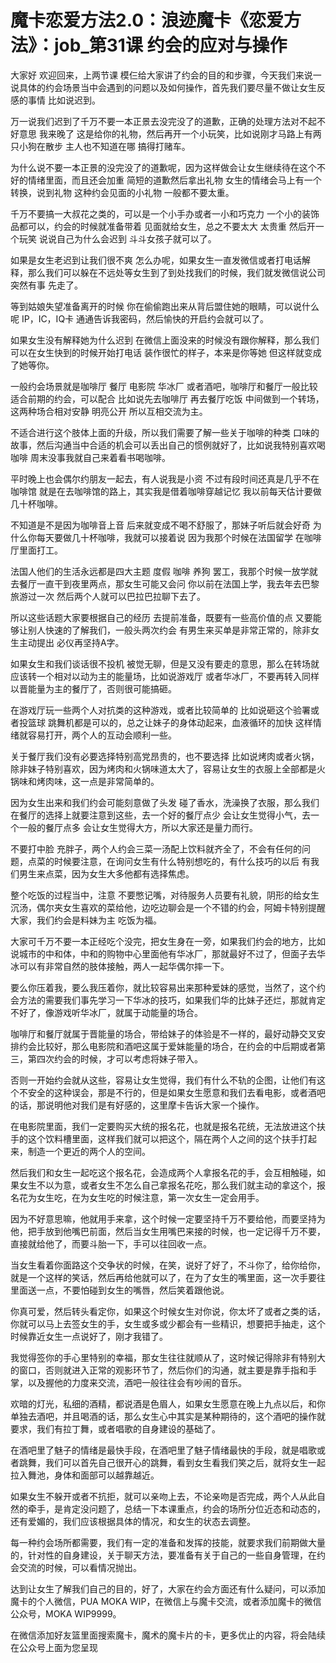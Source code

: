 # 魔卡恋爱方法2.0：浪迹魔卡《恋爱方法》：job_第31课 约会的应对与操作

大家好 欢迎回来，上两节课 模仨给大家讲了约会的目的和步骤，今天我们来说一说具体的约会场景当中会遇到的问题以及如何操作，首先我们要尽量不做让女生反感的事情 比如说迟到。

万一说我们迟到了千万不要一本正景去没完没了的道歉，正确的处理方法对不起不好意思 我来晚了 这是给你的礼物，然后再开一个小玩笑，比如说刚才马路上有两只小狗在散步 主人也不知道在哪 搞得打赌车。

为什么说不要一本正景的没完没了的道歉呢，因为这样做会让女生继续待在这个不好的情绪里面，而且还会加重 简短的道歉然后拿出礼物 女生的情绪会马上有一个转换，说到礼物 这种约会见面的小礼物 一般都不要太重。

千万不要搞一大叔花之类的，可以是一个小手办或者一小和巧克力 一个小的装饰品都可以，约会的时候就准备带着 见面就给女生，总之不要太大 太贵重 然后开一个玩笑 说说自己为什么会迟到 斗斗女孩子就可以了。

如果是女生老迟到让我们很不爽 怎么办呢，如果女生一直发微信或者打电话解释，那么我们可以躲在不远处等女生到了到处找我们的时候，我们就发微信说公司突然有事 先走了。

等到姑娘失望准备离开的时候 你在偷偷跑出来从背后盟住她的眼睛，可以说什么呢 IP，IC，IQ卡 通通告诉我密码，然后愉快的开启约会就可以了。

如果女生没有解释她为什么迟到 在微信上面没来的时候没有跟你解释，那么我们可以在女生快到的时候开始打电话 装作很忙的样子，本来是你等她 但这样就变成了她等你。

一般约会场景就是咖啡厅 餐厅 电影院 华冰厂 或者酒吧，咖啡厅和餐厅一般比较适合前期的约会，可以配合 比如说先去咖啡厅 再去餐厅吃饭 中间做到一个转场，这两种场合相对安静 明亮公开 所以互相交流为主。

不适合进行这个肢体上面的升级，所以我们需要了解一些关于咖啡的种类 口味的故事，然后沟通当中合适的机会可以丢出自己的惯例就好了，比如说我特别喜欢喝咖啡 周末没事我就自己来着看书喝咖啡。

平时晚上也会偶尔约朋友一起去，有人说我是小资 不过有段时间还真是几乎不在咖啡馆 就是在去咖啡馆的路上，其实我是借着咖啡穿越记忆 我以前每天估计要做几十杯咖啡。

不知道是不是因为咖啡音上音 后来就变成不喝不舒服了，那妹子听后就会好奇 为什么你每天要做几十杯咖啡，我就可以接着说 因为我那个时候在法国留学 在咖啡厅里面打工。

法国人他们的生活永远都是四大主题 度假 咖啡 养狗 罢工，我那个时候一放学就去餐厅一直干到夜里两点，那女生可能又会问 你以前在法国上学，我去年去巴黎旅游过一次 然后两个人就可以巴拉巴拉聊下去了。

所以这些话题大家要根据自己的经历 去提前准备，既要有一些高价值的点 又要能够让别人快速的了解我们，一般头两次约会 有男生来买单是非常正常的，除非女生主动提出 必仪再坚持A字。

如果女生和我们谈话很不投机 被觉无聊，但是又没有要走的意思，那么在转场就应该转一个相对以动为主的能量场，比如说游戏厅 或者华冰厂，不要再转入同样以晋能量为主的餐厅了，否则很可能搞砸。

在游戏厅玩一些两个人对抗类的这种游戏，或者比较简单的 比如说砸这个验署或者投篮球 跳舞机都是可以的，总之让妹子的身体动起来，血液循环的加快 这样情绪就容易打开，两个人的互动会顺利一些。

关于餐厅我们没有必要选择特别高党昂贵的，也不要选择 比如说烤肉或者火锅，除非妹子特别喜欢，因为烤肉和火锅味道太大了，容易让女生的衣服上全部都是火锅味和烤肉味，这一点是非常简单的。

因为女生出来和我们约会可能刻意做了头发 碰了香水，洗澡换了衣服，那么我们在餐厅的选择上就要注意到这些，去一个好的餐厅点少 会让女生觉得小气，去一个一般的餐厅点多 会让女生觉得大方，所以大家还是量力而行。

不要打中脸 充胖子，两个人约会三菜一汤配上饮料就齐全了，不会有任何的问题，点菜的时候要注意，在询问女生有什么特别想吃的，有什么技巧的以后 有我们男生来点菜，因为女生大多他都有选择焦虑。

整个吃饭的过程当中，注意 不要憋记嘴，对待服务人员要有礼貌，阴形的给女生沉汤，偶尔夹女生喜欢的菜给他，边吃边聊会是一个不错的约会，阿姆卡特别提醒大家，我们约会是料妹为主 吃饭为福。

大家可千万不要一本正经吃个没完，把女生身在一旁，如果我们约会的地方，比如说城市的中和体，中和的购物中心里面他有华冰厂，那就最好不过了，但面子去华冰可以有非常自然的肢体接触，两人一起华偶尔摔一下。

要么你压着我，要么我压着你，就比较容易出来那种爱妹的感觉，当然了，这个约会方法的需要我们事先学习一下华冰的技巧，如果我们华的比妹子还烂，那就肯定不好了，像游戏听华冰厂，就属于动能量的场合。

咖啡厅和餐厅就属于晋能量的场合，带给妹子的体验是不一样的，最好动静交叉安排约会比较好，那么电影院和酒吧这属于爱妹能量的场合，在约会的中后期或者第三，第四次约会的时候，才可以考虑将妹子带入。

否则一开始约会就从这些，容易让女生觉得，我们有什么不轨的企图，让他们有这个不安全的这种误会，那是不行的，但是如果女生愿意和我们去看电影，或者酒吧的话，那说明他对我们是有好感的，这里摩卡告诉大家一个操作。

在电影院里面，我们一定要购买大统的报名花，也就是报名花统，无法放进这个扶手的这个饮料槽里面，这样我们就可以把这个，隔在两个人之间的这个扶手打起来，制造一个更近的两个人的空间。

然后我们和女生一起吃这个报名花，会造成两个人拿报名花的手，会互相触碰，如果女生不以为意，或者女生不怎么自己拿报名花吃，那么我们就主动的拿这个，报名花为女生吃，在为女生吃的时候注意，第一次女生一定会用手。

因为不好意思嘛，他就用手来拿，这个时候一定要坚持千万不要给他，而要坚持为他，把手放到他嘴巴前面，然后当女生用嘴巴来接的时候，也一定记得千万不要，直接就给他了，而要斗胎一下，手可以往回收一点。

当女生看着你面路这个交争状的时候，在笑，说好了好了，不斗你了，给你给你，就是一个这样的笑话，然后再给他就可以了，在为了女生的嘴里面，这一次手要往里面送一点，不要怕碰到女生的嘴唇，然后笑着跟他说。

你真可爱，然后转头看定你，如果这个时候女生对你说，你太坏了或者之类的话，你就可以马上去签女生的手，女生或多或少都会有一些精识，想要把手抽走，这个时候靠近女生一点说好了，刚才我错了。

我觉得签你的手心里特别的幸福，那女生往往就顺从了，这时候记得除非有特别大的窗口，否则就进入正常的观影环节了，然后你们的沟通，就主要是靠手指和手掌，以及握他的力度来交流，酒吧一般往往会有吵闹的音乐。

欢暗的灯光，私细的酒精，都说酒是色眉人，如果女生愿意在晚上九点以后，和你单独去酒吧，并且喝酒的话，那么女生心中其实是某种期待的，这个酒吧的操作就要求，我们有拉丁舞，或者唱歌的自身建设的基础了。

在酒吧里了魅子的情绪是最快手段，在酒吧里了魅子情绪最快的手段，就是唱歌或者跳舞，我们可以首先自己很开心的跳舞，看到女生看我们笑之后，就将女生一起拉入舞池，身体和面部可以越靠越近。

如果女生不躲开或者不抗拒，就可以亲吻上去，不论亲吻是否完成，两个人从此自然的牵手，是肯定没问题了，总结一下本课重点，约会的场所分位近态和动态的，还有爱媚的，我们应该根据具体的情况，和女生的状态去调整。

每一种约会场所都需要，我们有一定的准备和发挥的技能，就要求我们前期做大量的，针对性的自身建设，关于聊天方法，要准备有关于自己的一些自身管理，在约会交流的时候，可以看情况抛出。

达到让女生了解我们自己的目的，好了，大家在约会方面还有什么疑问，可以添加魔卡的个人微信，PUA MOKA WIP，在微信上与魔卡交流，或者添加魔卡的微信公众号，MOKA WIP9999。

在微信添加好友篮里面搜索魔卡，魔术的魔卡片的卡，更多优止的内容，将会陆续在公众号上面为您呈现